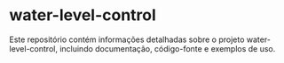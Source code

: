 # water-level-control
Este repositório contém informações detalhadas sobre o projeto water-level-control, incluindo documentação, código-fonte e exemplos de uso.
